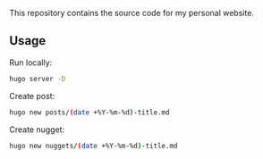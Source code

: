 This repository contains the source code for my personal website.

## Usage

Run locally:

```bash
hugo server -D
```

Create post:

```bash
hugo new posts/(date +%Y-%m-%d)-title.md
```

Create nugget:

```bash
hugo new nuggets/(date +%Y-%m-%d)-title.md
```
